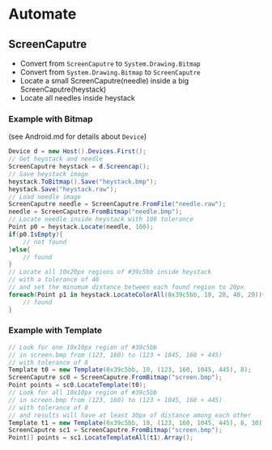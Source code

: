 # Automate

## ScreenCaputre
- Convert from `ScreenCaputre` to `System.Drawing.Bitmap`
- Convert from `System.Drawing.Bitmap` to `ScreenCaputre`
- Locate a small ScreenCaputre(needle) inside a big ScreenCaputre(heystack)
- Locate all needles inside heystack

### Example with Bitmap
(see Android.md for details about `Device`)
~~~cs
Device d = new Host().Devices.First();
// Get heystack and needle
ScreenCaputre heystack = d.Screencap();
// Save heystack image
heystack.ToBitmap().Save("heystack.bmp");
heystack.Save("heystack.raw");
// Load needle image
ScreenCaputre needle = ScreenCaputre.FromFile("needle.raw");
needle = ScreenCaputre.FromBitmap("needle.bmp");
// Locate needle inside heystack with 100 tolerance
Point p0 = heystack.Locate(needle, 100);
if(p0.IsEmpty){
	// not found
}else{
	// found
}
// Locate all 10x20px regions of #39c5bb inside heystack
// with a tolerance of 40
// and set the minumum distance between each found region to 20px
foreach(Point p1 in heystack.LocateColorAll(0x39c5bb, 10, 20, 40, 20)){
	// found
}
~~~

### Example with Template
~~~cs
// Look for one 10x10px region of #39c5bb
// in screen.bmp from (123, 160) to (123 + 1045, 160 + 445)
// with tolerance of 8
Template t0 = new Template(0x39c5bb, 10, (123, 160, 1045, 445), 8);
ScreenCaputre sc0 = ScreenCaputre.FromBitmap("screen.bmp");
Point points = sc0.LocateTemplate(t0);
// Look for all 10x10px region of #39c5bb
// in screen.bmp from (123, 160) to (123 + 1045, 160 + 445)
// with tolerance of 8
// and results will have at least 30px of distance among each other
Template t1 = new Template(0x39c5bb, 10, (123, 160, 1045, 445), 8, 30);
ScreenCaputre sc1 = ScreenCaputre.FromBitmap("screen.bmp");
Point[] points = sc1.LocateTemplateAll(t1).Array();
~~~